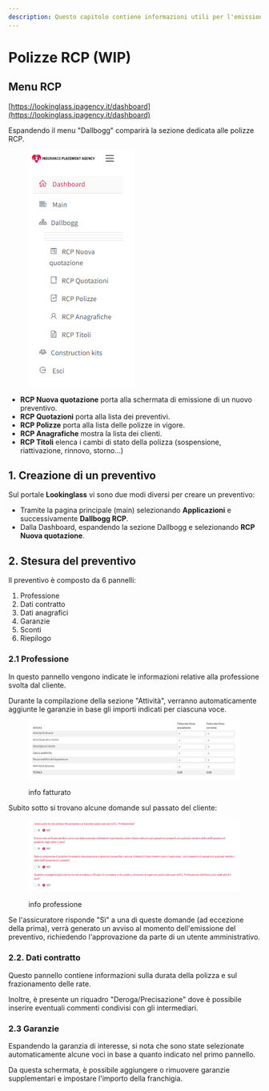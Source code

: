 ```yaml
---
description: Questo capitolo contiene informazioni utili per l'emissione dei preventivi RCP
---
```


# Polizze RCP (WIP)

## Menu RCP

[https://lookinglass.ipagency.it/dashboard](https://lookinglass.ipagency.it/dashboard)

Espandendo il menu "Dallbogg" comparirà la sezione dedicata alle polizze RCP.

<div align="left">

<figure><img src=".gitbook/assets/image (62).png" alt=""><figcaption></figcaption></figure>

</div>

* **RCP Nuova quotazione** porta alla schermata di emissione di un nuovo preventivo.
* **RCP Quotazioni** porta alla lista dei preventivi.
* **RCP Polizze** porta alla lista delle polizze in vigore.
* **RCP Anagrafiche** mostra la lista dei clienti.
* **RCP Titoli** elenca i cambi di stato della polizza (sospensione, riattivazione, rinnovo, storno...)

## 1. Creazione di un preventivo

Sul portale **Lookinglass** vi sono due modi diversi per creare un preventivo:

* Tramite la pagina principale (main) selezionando **Applicazioni** e successivamente **Dallbogg RCP**.
* Dalla Dashboard, espandendo la sezione Dallbogg e selezionando **RCP Nuova quotazione**.

## 2. Stesura del preventivo

Il preventivo è composto da 6 pannelli:

1. Professione
2. Dati contratto
3. Dati anagrafici
4. Garanzie
5. Sconti
6. Riepilogo

### 2.1 Professione

In questo pannello vengono indicate le informazioni relative alla professione svolta dal cliente.

Durante la compilazione della sezione "Attività", verranno automaticamente aggiunte le garanzie in base gli importi indicati per ciascuna voce.

<figure><img src=".gitbook/assets/image (63).png" alt=""><figcaption><p>info fatturato</p></figcaption></figure>

Subito sotto si trovano alcune domande sul passato del cliente:

<figure><img src=".gitbook/assets/image (64).png" alt=""><figcaption><p>info professione</p></figcaption></figure>

Se l'assicuratore risponde "Sì" a una di queste domande (ad eccezione della prima), verrà generato un avviso al momento dell'emissione del preventivo, richiedendo l'approvazione da parte di un utente amministrativo.

### 2.2. Dati contratto

Questo pannello contiene informazioni sulla durata della polizza e sul frazionamento delle rate.

Inoltre, è presente un riquadro "Deroga/Precisazione" dove è possibile inserire eventuali commenti condivisi con gli intermediari.

### 2.3 Garanzie

Espandendo la garanzia di interesse, si nota che sono state selezionate automaticamente alcune voci in base a quanto indicato nel primo pannello.&#x20;

Da questa schermata, è possibile aggiungere o rimuovere garanzie supplementari e impostare l'importo della franchigia.


